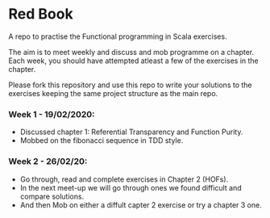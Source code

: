 # Red Book

A repo to practise the Functional programming in Scala exercises.

The aim is to meet weekly and discuss and mob programme on a chapter.
Each week, you should have attempted atleast a few of the exercises in the chapter.

Please fork this repository and use this repo to write your solutions to the exercises keeping the same project structure as the main repo.

### Week 1 - 19/02/2020:

- Discussed chapter 1: Referential Transparency and Function Purity.
- Mobbed on the fibonacci sequence in TDD style.

### Week 2 - 26/02/20:

- Go through, read and complete exercises in Chapter 2 (HOFs).
- In the next meet-up we will go through ones we found difficult and compare solutions.
- And then Mob on either a diffult capter 2 exercise or try a chapter 3 one.


